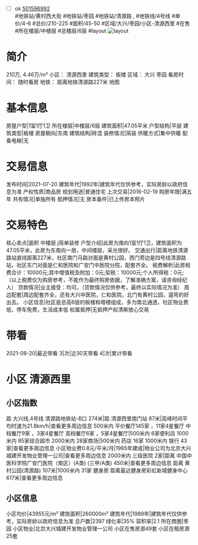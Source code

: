 - [ ] ok [501596992](https://bj.5i5j.com/ershoufang/501596992.html)  
 #地铁站/黄村西大街 #地铁站/枣园 #地铁站/清源路 ,  #地铁线/4号线
#单价/4-6 #总价/210-225 #面积/45-50   #区域/大兴/枣园/小区-清源西里 #在售 #所在楼层/中楼层 #总楼层/6层 #layout 
![layout](http://image2a.5i5j.com/bdir/layout/3e0254462ca84a4da9fc9a1031d4c9fc.jpg_P5.jpg) 
# 简介 
 210万,  4.46万/m² 
小区： 清源西里
建筑类型： 板楼
区域： 大兴 枣园
看房时间： 随时看房
地铁： 距离地铁清源路227米 地图
# 基本信息 
 房屋户型|1室1厅1卫
所在楼层|中楼层/6层
建筑面积|47.05平米
户型结构|平层
建筑类型|板楼
房屋朝向|东南
建筑结构|砖混
装修情况|简装
供暖方式|集中供暖
配备电梯|无
# 交易信息 
 发布时间|2021-07-20
建筑年代|1992年|建筑年代仅供参考，实际房龄以政府信息为准
产权性质|商品房
规划用途|普通住宅
上次交易|2016-02-19
购房年限|满五年
共有情况|单独所有
抵押情况|无
房本备件|已上传房本照片
# 交易特色 
 核心卖点|面积 中楼层 j简单装修
户型介绍|此房为南向1室1厅1卫，建筑面积为47.05平米，此房为东南向一居，中间楼层，采光很好。
交通出行|距离地铁清源路站直线距离227米，社区南门马路对面是黄村公园，西门旁边是四号线清源路站，社区东门对面是仁和医院和广安门中医院分院，配套齐全。
税费解析|此房税费合计：10000元;其中增值税及附加：0元;契税：10000元;个人所得税：0元;（以上税费仅为购房参考，不能作为最终购房依据，了解准确方案，请咨询经纪人）
贷款情况|业主接受：均可。（贷款情况仅供参考，最终以实际情况为准）
周边配套|周边配套齐全，还有大兴中医院，仁和医院，北门有黄村公园，遛弯的好出去。
小区信息|社区是总高6层的板楼和塔楼组成，多为南北通透，社区物业费低，停车免费，生活成本低
权属抵押|无抵押产权清晰放心交易
# 带看 
 2021-08-20|最近带看	 3|次|近30天带看	 4|次|累计带看
# 小区 清源西里
## 小区指数 
 距 大兴线,4号线 清源路地铁站-B口 274米|距 清源西里南门站 87米|高峰时间平均时速为21.8km/h|查看更多周边信息
500米内 平价餐厅145家 ，11家4星餐厅
中档餐厅9家 ，3家4星餐厅
高档餐厅6家 ，5家4星餐厅|500米内 6家便利店
1000米内 85家综合超市
2000米内 28家商场|500米内 药店 16家
1000米内 银行 43家|查看更多周边信息
小区物业费0.8元/平米/月|1985年建成|物业公司为北京大兴城建开发物业管理一公司|查看更多周边信息
2000米内 三级医院 2家|距离 中国中医科学院广安门医院（南区）(A类) (三甲/A类) 450米|查看更多周边信息
距离 黄村公园(清源路) 107米|1000米内 31家 健身房
距离最近健身房彩虹新城健身中心 617米|查看更多周边信息
## 小区信息 
 小区均价|43955元/m²
建筑面积|260000m²
建筑年代|1989年|建筑年代仅供参考，实际房龄以政府信息为准
总户数|2397
绿化率|35%
容积率|2.1
所在商圈|枣园
小区物业|北京大兴城建开发物业管理一公司
小区在售房源49套
小区在租房源25套
